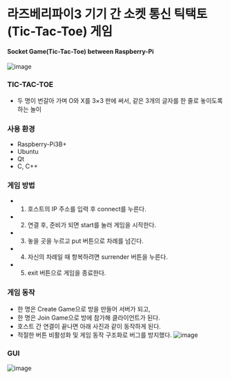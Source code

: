 # 라즈베리파이3 기기 간 소켓 통신 틱택토(Tic-Tac-Toe) 게임
#### Socket Game(Tic-Tac-Toe) between Raspberry-Pi


![image](https://user-images.githubusercontent.com/26182769/114135869-d7116780-9944-11eb-8117-aac7b3d0a878.png)




### TIC-TAC-TOE
- 두 명이 번갈아 가며 O와 X를 3×3 판에 써서,
  같은 3개의 글자를 한 줄로 놓이도록 하는 놀이


### 사용 환경
- Raspberry-Pi3B+
- Ubuntu
- Qt
- C, C++


### 게임 방법
- 1. 호스트의 IP 주소를 입력 후 connect를 누른다.
- 2. 연결 후, 준비가 되면 start를 눌러 게임을 시작한다.
- 3. 놓을 곳을 누르고 put 버튼으로 차례를 넘긴다.
- 4. 자신의 차례일 때 항복하려면 surrender 버튼을 누른다.
- 5. exit 버튼으로 게임을 종료한다.


### 게임 동작
- 한 명은 Create Game으로 방을 만들어 서버가 되고,
- 한 명은 Join Game으로 방에 참가해 클라이언트가 된다.
- 호스트 간 연결이 끝나면 아래 사진과 같이 동작하게 된다.
- 적절한 버튼 비활성화 및 게임 동작 구조화로 버그를 방지했다.
![image](https://user-images.githubusercontent.com/26182769/114133287-c6f78900-9940-11eb-94c1-cde50161983c.png)


### GUI
![image](https://user-images.githubusercontent.com/26182769/114133049-62d4c500-9940-11eb-88ab-0a6c44332c92.png)



